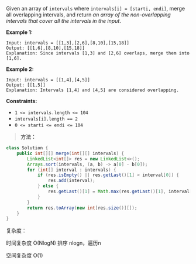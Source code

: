 Given an array of `intervals` where `intervals[i] = [starti, endi]`, merge all overlapping intervals, and return *an array of the non-overlapping intervals that cover all the intervals in the input*.

**Example 1:**

```
Input: intervals = [[1,3],[2,6],[8,10],[15,18]]
Output: [[1,6],[8,10],[15,18]]
Explanation: Since intervals [1,3] and [2,6] overlaps, merge them into [1,6].
```

**Example 2:**

```
Input: intervals = [[1,4],[4,5]]
Output: [[1,5]]
Explanation: Intervals [1,4] and [4,5] are considered overlapping.
```

 

**Constraints:**

- `1 <= intervals.length <= 104`
- `intervals[i].length == 2`
- `0 <= starti <= endi <= 104`

> **方法：**

```java
class Solution {
    public int[][] merge(int[][] intervals) {
        LinkedList<int[]> res = new LinkedList<>();
        Arrays.sort(intervals, (a, b) -> a[0] - b[0]);
        for (int[] interval : intervals) {
            if (res.isEmpty() || res.getLast()[1] < interval[0]) {
                res.add(interval);
            } else {
                res.getLast()[1] = Math.max(res.getLast()[1], interval[1]);
            }
        }
        return res.toArray(new int[res.size()][]);
    }
}
```

复杂度：

时间复杂度 O(NlogN)  排序 nlogn，遍历n

空间复杂度 O(1)
